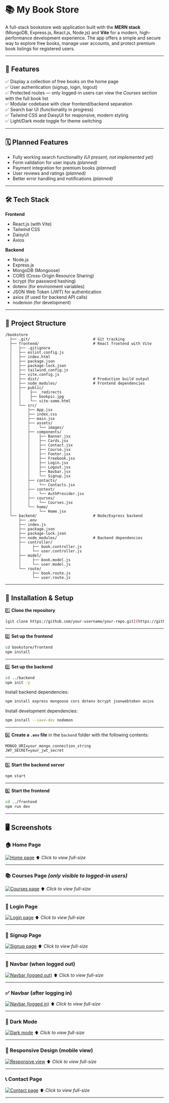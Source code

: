 # 📚 My Book Store

A full-stack bookstore web application built with the **MERN stack** (MongoDB, Express.js, React.js, Node.js) and **Vite** for a modern, high-performance development experience. The app offers a simple and secure way to explore free books, manage user accounts, and protect premium book listings for registered users.

---

## 🚀 Features

✅ Display a collection of free books on the home page <br>
✅ User authentication (signup, login, logout) <br>
✅ Protected routes — only logged-in users can view the *Courses* section with the full book list <br>
✅ Modular codebase with clear frontend/backend separation <br>
✅ Search bar UI (functionality in progress) <br>
✅ Tailwind CSS and DaisyUI for responsive, modern styling <br>
✅ Light/Dark mode toggle for theme switching

---

## 🗓 Planned Features

* Fully working search functionality *(UI present, not implemented yet)*
* Form validation for user inputs *(planned)*
* Payment integration for premium books *(planned)*
* User reviews and ratings *(planned)*
* Better error handling and notifications *(planned)*

---

## 🛠 Tech Stack

**Frontend**

* React.js (with Vite)
* Tailwind CSS
* DaisyUI
* Axios

**Backend**

* Node.js
* Express.js
* MongoDB (Mongoose)
* CORS (Cross-Origin Resource Sharing)
* bcrypt (for password hashing)
* dotenv (for environment variables)
* JSON Web Token (JWT) for authentication
* axios (if used for backend API calls)
* nodemon (for development)

---

## 📁 Project Structure

```
/bookstore
  ├── .git/                            # Git tracking
  ├── frontend/                        # React frontend with Vite
  │   ├── .gitignore
  │   ├── eslint.config.js
  │   ├── index.html
  │   ├── package.json
  │   ├── package-lock.json
  │   ├── tailwind.config.js
  │   ├── vite.config.js
  │   ├── dist/                        # Production build output
  │   ├── node_modules/                # Frontend dependencies
  │   ├── public/
  │   │    ├── _redirects
  │   │    ├── bookpic.jpg
  │   │    └── vite-some.html
  │   └── src/
  │       ├── App.jsx
  │       ├── index.css
  │       ├── main.jsx
  │       ├── assets/
  │       │    └── images/
  │       ├── components/
  │       │    ├── Banner.jsx
  │       │    ├── Cards.jsx
  │       │    ├── Contact.jsx
  │       │    ├── Course.jsx
  │       │    ├── Footer.jsx
  │       │    ├── Freebook.jsx
  │       │    ├── Login.jsx
  │       │    ├── Logout.jsx
  │       │    ├── Navbar.jsx
  │       │    └── Signup.jsx
  │       ├── contacts/
  │       │    └── Contacts.jsx
  │       ├── context/
  │       │    └── AuthProvider.jsx
  │       ├── courses/
  │       │    └── Courses.jsx
  │       └── home/
  │            └── Home.jsx
  └── backend/                         # Node/Express backend
      ├── .env
      ├── index.js
      ├── package.json
      ├── package-lock.json
      ├── node_modules/                # Backend dependencies
      ├── controller/
      │     ├── book.controller.js
      │     └── user.controller.js
      ├── model/
      │     ├── book.model.js
      │     └── user.model.js
      └── route/
            ├── book.route.js
            └── user.route.js
```

---

## 🔗 Installation & Setup

1️⃣ **Clone the repository**

```bash
[git clone https://github.com/your-username/your-repo.git](https://github.com/Rojahasini/BookStoreApp.git)
```

---

2️⃣ **Set up the frontend**

```bash
cd bookstore/frontend
npm install
```

---

3️⃣ **Set up the backend**

```bash
cd ../backend
npm init -y
```

Install backend dependencies:

```bash
npm install express mongoose cors dotenv bcrypt jsonwebtoken axios
```

Install development dependencies:

```bash
npm install --save-dev nodemon
```

---

4️⃣ **Create a `.env` file** in the `backend` folder with the following contents:

```env
MONGO_URI=your_mongo_connection_string
JWT_SECRET=your_jwt_secret
```

---

5️⃣ **Start the backend server**

```bash
npm start
```

---

6️⃣ **Start the frontend**

```bash
cd ../frontend
npm run dev
```

---

## 🖥️ Screenshots

### 🏠 Home Page

[![Home page](screenshots/homepage.png)](screenshots/homepage.png)
⬆️ *Click to view full-size*

---

### 📚 Courses Page *(only visible to logged-in users)*

[![Courses page](screenshots/courses.png)](screenshots/courses.png)
⬆️ *Click to view full-size*

---

### 🔐 Login Page

[![Login page](screenshots/login.png)](screenshots/login.png)
⬆️ *Click to view full-size*

---

### 📝 Signup Page

[![Signup page](screenshots/signup.png)](screenshots/signup.png)
⬆️ *Click to view full-size*

---

### 🧭 Navbar (when logged out)

[![Navbar (logged out)](screenshots/navbar_loggedout.png)](screenshots/navbar_loggedout.png)
⬆️ *Click to view full-size*

---

### ✅ Navbar (after logging in)

[![Navbar (logged in)](screenshots/navbar_loggedin.png)](screenshots/navbar_loggedin.png)
⬆️ *Click to view full-size*

---

### 🌙 Dark Mode

[![Dark mode](screenshots/darkmode.png)](screenshots/darkmode.png)
⬆️ *Click to view full-size*

---

### 📱 Responsive Design (mobile view)

[![Responsive view](screenshots/responsive.png)](screenshots/responsive.png)
⬆️ *Click to view full-size*

---

### 📞 Contact Page

[![Contact page](screenshots/contact.png)](screenshots/contact.png)
⬆️ *Click to view full-size*

---


